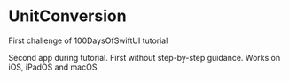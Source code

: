 # UnitConversion

First challenge of 100DaysOfSwiftUI tutorial

Second app during tutorial. First without step-by-step guidance. Works on iOS, iPadOS and macOS
